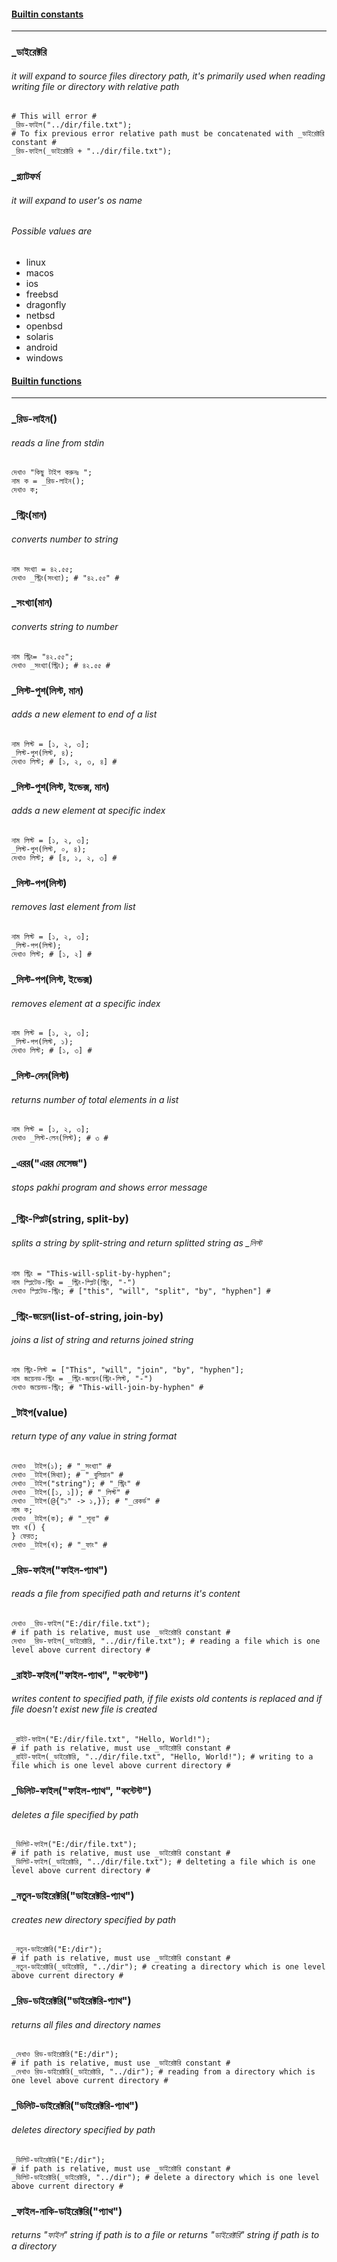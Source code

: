 #### <a href="#">Builtin constants</a>
***
### _ডাইরেক্টরি
###### *it will expand to source files directory path, it's primarily used when reading writing file or directory with relative path*
```
# This will error #
_রিড-ফাইল("../dir/file.txt");
# To fix previous error relative path must be concatenated with _ডাইরেক্টরি constant #
_রিড-ফাইল(_ডাইরেক্টরি + "../dir/file.txt");
```
### _প্ল্যাটফর্ম
###### *it will expand to user's os name*
###### *Possible values are*
- linux
- macos
- ios
- freebsd
- dragonfly
- netbsd
- openbsd
- solaris
- android
- windows

#### <a href="">Builtin functions</a>
***
### _রিড-লাইন()
###### *reads a line from stdin*
```
দেখাও "কিছু টাইপ করুনঃ ";
নাম ক = _রিড-লাইন();
দেখাও ক;
```

### _স্ট্রিং(মান)
###### *converts number to string*
```
নাম সংখ্যা = ৪২.৫৫;
দেখাও _স্ট্রিং(সংখ্যা); # "৪২.৫৫" #
```

### _সংখ্যা(মান)
###### *converts string to number*
```
নাম স্ট্রিং= "৪২.৫৫";
দেখাও _সংখ্যা(স্ট্রিং); # ৪২.৫৫ #
```

### _লিস্ট-পুশ(লিস্ট, মান)
###### *adds a new element to end of a list*
```
নাম লিস্ট = [১, ২, ৩];
_লিস্ট-পুশ(লিস্ট, ৪);
দেখাও লিস্ট; # [১, ২, ৩, ৪] #
```

### _লিস্ট-পুশ(লিস্ট, ইন্ডেক্স, মান)
###### *adds a new element at specific index*
```
নাম লিস্ট = [১, ২, ৩];
_লিস্ট-পুশ(লিস্ট, ০, ৪);
দেখাও লিস্ট; # [৪, ১, ২, ৩] #
```

### _লিস্ট-পপ(লিস্ট)
###### *removes last element from list*
```
নাম লিস্ট = [১, ২, ৩];
_লিস্ট-পপ(লিস্ট);
দেখাও লিস্ট; # [১, ২] #
```

### _লিস্ট-পপ(লিস্ট, ইন্ডেক্স)
###### *removes element at a specific index*
```
নাম লিস্ট = [১, ২, ৩];
_লিস্ট-পপ(লিস্ট, ১);
দেখাও লিস্ট; # [১, ৩] #
```

### _লিস্ট-লেন(লিস্ট)
###### *returns number of total elements in a list*
```
নাম লিস্ট = [১, ২, ৩];
দেখাও _লিস্ট-লেন(লিস্ট); # ৩ #
```

### _এরর("এরর মেসেজ")
###### *stops pakhi program and shows error message*

### _স্ট্রিং-স্প্লিট(string, split-by)
###### *splits a string by split-string and return splitted string as _লিস্ট*
```
নাম স্ট্রিং = "This-will-split-by-hyphen";
নাম স্প্লিটেড-স্ট্রিং = _স্ট্রিং-স্প্লিট(স্ট্রিং, "-")
দেখাও স্প্লিটেড-স্ট্রিং; # ["this", "will", "split", "by", "hyphen"] #
```

### _স্ট্রিং-জয়েন(list-of-string, join-by)
###### *joins a list of string and returns joined string*
```
নাম স্ট্রিং-লিস্ট = ["This", "will", "join", "by", "hyphen"];
নাম জয়েনড-স্ট্রিং = _স্ট্রিং-জয়েন(স্ট্রিং-লিস্ট, "-")
দেখাও জয়েনড-স্ট্রিং; # "This-will-join-by-hyphen" #
```

### _টাইপ(value)
###### *return type of any value in string format*
```
দেখাও _টাইপ(১); # "_সংখ্যা" #
দেখাও _টাইপ(মিথ্যা); # "_বুলিয়ান" #
দেখাও _টাইপ("string"); # "_স্ট্রিং" #
দেখাও _টাইপ([১, ১]); # "_লিস্ট" #
দেখাও _টাইপ(@{"১" -> ১,}); # "_রেকর্ড" #
নাম ক;
দেখাও _টাইপ(ক); # "_শূন্য" #
ফাং খ() {
} ফেরত;
দেখাও _টাইপ(খ); # "_ফাং" #
```

### _রিড-ফাইল("ফাইল-প্যাথ")
###### *reads a file from specified path and returns it's content*
```
দেখাও _রিড-ফাইল("E:/dir/file.txt");
# if path is relative, must use _ডাইরেক্টরি constant #
দেখাও _রিড-ফাইল(_ডাইরেক্টরি, "../dir/file.txt"); # reading a file which is one level above current directory #
```

### _রাইট-ফাইল("ফাইল-প্যাথ", "কন্টেন্ট")
###### *writes content to specified path, if file exists old contents is replaced and if file doesn't exist new file is created*
```
_রাইট-ফাইল("E:/dir/file.txt", "Hello, World!");
# if path is relative, must use _ডাইরেক্টরি constant #
_রাইট-ফাইল(_ডাইরেক্টরি, "../dir/file.txt", "Hello, World!"); # writing to a file which is one level above current directory #
```

### _ডিলিট-ফাইল("ফাইল-প্যাথ", "কন্টেন্ট")
###### *deletes a file specified by path*
```
_ডিলিট-ফাইল("E:/dir/file.txt");
# if path is relative, must use _ডাইরেক্টরি constant #
_ডিলিট-ফাইল(_ডাইরেক্টরি, "../dir/file.txt"); # delteting a file which is one level above current directory #
```

### _নতুন-ডাইরেক্টরি("ডাইরেক্টরি-প্যাথ")
###### *creates new directory specified by path*
```
_নতুন-ডাইরেক্টরি("E:/dir");
# if path is relative, must use _ডাইরেক্টরি constant #
_নতুন-ডাইরেক্টরি(_ডাইরেক্টরি, "../dir"); # creating a directory which is one level above current directory #
```

### _রিড-ডাইরেক্টরি("ডাইরেক্টরি-প্যাথ")
###### *returns all files and directory names*
```
_দেখাও রিড-ডাইরেক্টরি("E:/dir");
# if path is relative, must use _ডাইরেক্টরি constant #
_দেখাও রিড-ডাইরেক্টরি(_ডাইরেক্টরি, "../dir"); # reading from a directory which is one level above current directory #
```

### _ডিলিট-ডাইরেক্টরি("ডাইরেক্টরি-প্যাথ")
###### *deletes directory specified by path*
```
_ডিলিট-ডাইরেক্টরি("E:/dir");
# if path is relative, must use _ডাইরেক্টরি constant #
_ডিলিট-ডাইরেক্টরি(_ডাইরেক্টরি, "../dir"); # delete a directory which is one level above current directory #
```

### _ফাইল-নাকি-ডাইরেক্টরি("প্যাথ")
###### *returns "ফাইল" string if path is to a file or returns "ডাইরেক্টরি" string if path is to a directory*